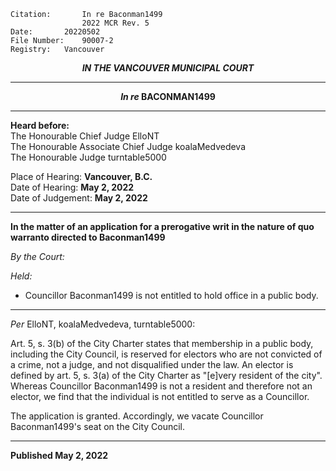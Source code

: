 	Citation:       In re Baconman1499
                	2022 MCR Rev. 5
	Date:		20220502
	File Number:	90007-2
	Registry:	Vancouver

<p align="center"><b><i>
				IN THE VANCOUVER MUNICIPAL COURT
</b></i>

---

<p align="center">  <i>   <b>  In re </i>BACONMAN1499	  </b>

---
	
**Heard before:**
<br> The Honourable Chief Judge ElloNT
<br> The Honourable Associate Chief Judge koalaMedvedeva
<br> The Honourable Judge turntable5000

Place of Hearing: **Vancouver, B.C.**
<br>				Date of Hearing: **May 2, 2022**
<br>				Date of Judgement: **May 2, 2022**

---

  **In the matter of an application for a prerogative writ in the nature of quo warranto directed to Baconman1499**
  
*By the Court:*
  
*Held:*
  
- Councillor Baconman1499 is not entitled to hold office in a public body.
  
---
  
*Per* ElloNT, koalaMedvedeva, turntable5000:
  
Art. 5, s. 3(b) of the City Charter states that membership in a public body, including the City Council, is reserved for electors who are not convicted of a crime, not a judge, and not disqualified under the law. An elector is defined by art. 5, s. 3(a) of the City Charter as "[e]very resident of the city". Whereas Councillor Baconman1499 is not a resident and therefore not an elector, we find that the individual is not entitled to serve as a Councillor. 
  
The application is granted. Accordingly, we vacate Councillor Baconman1499's seat on the City Council.
    
---
  
  **Published May 2, 2022**
